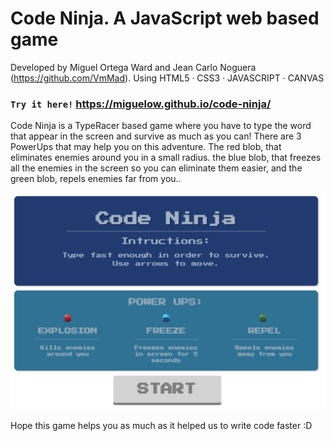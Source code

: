 # Code Ninja. A JavaScript web based game

Developed by Miguel Ortega Ward and Jean Carlo Noguera (https://github.com/VmMad).
Using  HTML5 · CSS3 · JAVASCRIPT · CANVAS

### `Try it here!` https://miguelow.github.io/code-ninja/

Code Ninja is a TypeRacer based game where you have to type the word that appear in the screen and survive as much as you can! There are 3 PowerUps that may help you on this adventure. The red blob, that eliminates enemies around you in a small radius. the blue blob, that freezes all the enemies in the screen so you can eliminate them easier, and the green blob, repels enemies far from you..

![preview of the games loading screen](./imgs/preview.PNG)

Hope this game helps you as much as it helped us to write code faster :D
